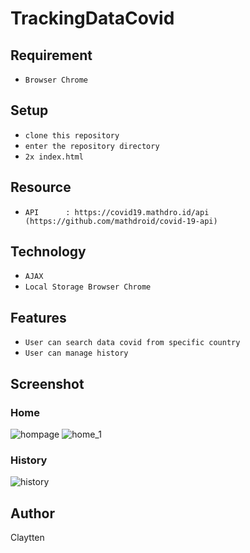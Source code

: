 # TrackingDataCovid

## Requirement
 * `Browser Chrome`

## Setup
* `clone this repository`
* `enter the repository directory`
* `2x index.html`


## Resource
* `API      : https://covid19.mathdro.id/api (https://github.com/mathdroid/covid-19-api)`

## Technology
* `AJAX`
* `Local Storage Browser Chrome`

## Features
* `User can search data covid from specific country`
* `User can manage history`

## Screenshot
### Home
![hompage](https://user-images.githubusercontent.com/38114768/85107822-c7e7ee80-b238-11ea-84c4-36270fa85a19.png)
![home_1](https://user-images.githubusercontent.com/38114768/85108019-290fc200-b239-11ea-907e-4a26d4b8efe3.png)

### History
![history](https://user-images.githubusercontent.com/38114768/85107851-d209ed00-b238-11ea-9bc8-788edadaef5d.png)


## Author
Claytten



